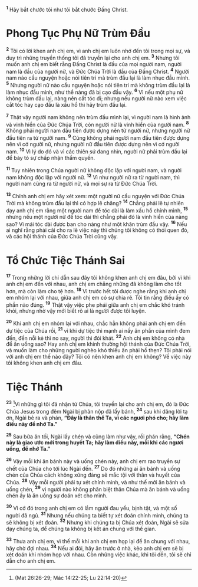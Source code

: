 <sup><b>1</b></sup> Hãy bắt chước tôi như tôi bắt chước Đấng Christ.


# Phong Tục Phụ Nữ Trùm Đầu
<sup><b>2</b></sup> Tôi có lời khen anh chị em, vì anh chị em luôn nhớ đến tôi trong mọi sự, và duy trì những truyền thống tôi đã truyền lại cho anh chị em. <sup><b>3</b></sup> Nhưng tôi muốn anh chị em biết rằng Đấng Christ là đầu của mọi người nam, người nam là đầu của người nữ, và Đức Chúa Trời là đầu của Đấng Christ. <sup><b>4</b></sup> Người nam nào cầu nguyện hoặc nói tiên tri mà trùm đầu lại là làm nhục đầu mình. <sup><b>5</b></sup> Nhưng người nữ nào cầu nguyện hoặc nói tiên tri mà không trùm đầu lại là làm nhục đầu mình, như thể nàng đã bị cạo đầu vậy. <sup><b>6</b></sup> Vì nếu một phụ nữ không trùm đầu lại, nàng nên cắt tóc đi; nhưng nếu người nữ nào xem việc cắt tóc hay cạo đầu là xấu hổ thì hãy trùm đầu lại.

<sup><b>7</b></sup> Thật vậy người nam không nên trùm đầu mình lại, vì người nam là hình ảnh và vinh hiển của Đức Chúa Trời, còn người nữ là vinh hiển của người nam. <sup><b>8</b></sup> Không phải người nam đầu tiên được dựng nên từ người nữ, nhưng người nữ đầu tiên ra từ người nam. <sup><b>9</b></sup> Cũng không phải người nam đầu tiên được dựng nên vì cớ người nữ, nhưng người nữ đầu tiên được dựng nên vì cớ người nam. <sup><b>10</b></sup> Vì lý do đó và vì các thiên sứ đang nhìn, người nữ phải trùm đầu lại để bày tỏ sự chấp nhận thẩm quyền.

<sup><b>11</b></sup> Tuy nhiên trong Chúa người nữ không độc lập với người nam, và người nam không độc lập với người nữ. <sup><b>12</b></sup> Vì như người nữ ra từ người nam, thì người nam cũng ra từ người nữ, và mọi sự ra từ Đức Chúa Trời.

<sup><b>13</b></sup> Chính anh chị em hãy xét xem: một người nữ cầu nguyện với Đức Chúa Trời mà không trùm đầu lại thì có hợp lẽ chăng? <sup><b>14</b></sup> Chẳng phải lẽ tự nhiên dạy anh chị em rằng một người nam để tóc dài là làm xấu hổ chính mình, <sup><b>15</b></sup> nhưng nếu một người nữ để tóc dài thì chẳng phải đó là vinh hiển của nàng sao? Vì mái tóc dài được ban cho nàng như một khăn trùm đầu vậy. <sup><b>16</b></sup> Nếu ai nghĩ rằng phải cãi cho ra lẽ việc này thì chúng tôi không có thói quen đó, và các hội thánh của Đức Chúa Trời cũng vậy.


# Tổ Chức Tiệc Thánh Sai
<sup><b>17</b></sup> Trong những lời chỉ dẫn sau đây tôi không khen anh chị em đâu, bởi vì khi anh chị em đến với nhau, anh chị em chẳng những đã không làm cho tốt hơn, mà còn làm cho tệ hơn. <sup><b>18</b></sup> Vì trước hết tôi được nghe rằng khi anh chị em nhóm lại với nhau, giữa anh chị em có sự chia rẽ. Tôi tin rằng điều ấy có phần nào đúng. <sup><b>19</b></sup> Thật vậy việc phe phái giữa anh chị em chắc khó tránh khỏi, nhưng nhờ vậy mới biết rõ ai là người được tôi luyện.

<sup><b>20</b></sup> Khi anh chị em nhóm lại với nhau, chắc hẳn không phải anh chị em đến dự tiệc của Chúa rồi, <sup><b>21</b></sup> vì khi dự tiệc thì mạnh ai nấy ăn phần của mình đem đến, đến nỗi kẻ thì no say, người thì đói khát. <sup><b>22</b></sup> Anh chị em không có nhà để ăn uống sao? Hay anh chị em khinh thường hội thánh của Đức Chúa Trời, và muốn làm cho những người nghèo khó thiếu ăn phải hổ thẹn? Tôi phải nói với anh chị em thế nào đây? Tôi có nên khen anh chị em không? Về việc này tôi không khen anh chị em đâu.


# Tiệc Thánh
<sup><b>23</b></sup> [^1@-61678f4a-f446-474a-857d-362197d62d51]Vì những gì tôi đã nhận từ Chúa, tôi truyền lại cho anh chị em, đó là Đức Chúa Jesus trong đêm Ngài bị phản nộp đã lấy bánh, <sup><b>24</b></sup> sau khi dâng lời tạ ơn, Ngài bẻ ra và phán, **“Đây là thân thể Ta, vì các ngươi phó cho; hãy làm điều này để nhớ Ta.”**

<sup><b>25</b></sup> Sau bữa ăn tối, Ngài lấy chén và cũng làm như vậy, rồi phán rằng, **“Chén này là giao ước mới trong huyết Ta; hãy làm điều này, mỗi khi các ngươi uống, để nhớ Ta.”**

<sup><b>26</b></sup> Vậy mỗi khi ăn bánh này và uống chén này, anh chị em rao truyền sự chết của Chúa cho tới lúc Ngài đến. <sup><b>27</b></sup> Do đó những ai ăn bánh và uống chén của Chúa cách không xứng đáng sẽ mắc tội với thân và huyết của Chúa. <sup><b>28</b></sup> Vậy mỗi người phải tự xét chính mình, và như thế mới ăn bánh và uống chén, <sup><b>29</b></sup> vì người nào không phân biệt thân Chúa mà ăn bánh và uống chén ấy là ăn uống sự đoán xét cho mình.

<sup><b>30</b></sup> Vì cớ đó trong anh chị em có lắm người đau yếu, bịnh tật, và một số người đã ngủ. <sup><b>31</b></sup> Nhưng nếu chúng ta biết tự xét đoán chính mình, chúng ta sẽ không bị xét đoán. <sup><b>32</b></sup> Nhưng khi chúng ta bị Chúa xét đoán, Ngài sẽ sửa dạy chúng ta, để chúng ta không bị kết án chung với thế gian.

<sup><b>33</b></sup> Thưa anh chị em, vì thế mỗi khi anh chị em họp lại để ăn chung với nhau, hãy chờ đợi nhau. <sup><b>34</b></sup> Nếu ai đói, hãy ăn trước ở nhà, kẻo anh chị em sẽ bị xét đoán khi nhóm họp với nhau. Còn những việc khác, khi tôi đến, tôi sẽ chỉ dẫn cho anh chị em.

[^1@-61678f4a-f446-474a-857d-362197d62d51]: (Mat 26:26-29; Mác 14:22-25; Lu 22:14-20)